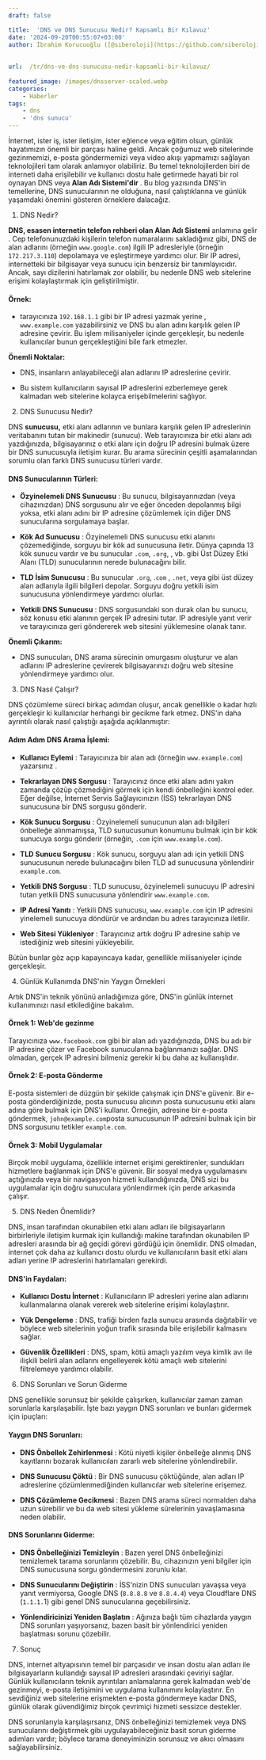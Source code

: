 ```yaml
---
draft: false

title:  'DNS ve DNS Sunucusu Nedir? Kapsamlı Bir Kılavuz'
date: '2024-09-20T00:55:07+03:00'
author: İbrahim Korucuoğlu ([@siberoloji](https://github.com/siberoloji))
 
 
url:  /tr/dns-ve-dns-sunucusu-nedir-kapsamli-bir-kilavuz/
 
featured_image: /images/dnsserver-scaled.webp
categories:
    - Haberler
tags:
    - dns
    - 'dns sunucu'
---
```



İnternet, ister iş, ister iletişim, ister eğlence veya eğitim olsun, günlük hayatımızın önemli bir parçası haline geldi. Ancak çoğumuz web sitelerinde gezinmemizi, e-posta göndermemizi veya video akışı yapmamızı sağlayan teknolojileri tam olarak anlamıyor olabiliriz. Bu temel teknolojilerden biri de interneti daha erişilebilir ve kullanıcı dostu hale getirmede hayati bir rol oynayan DNS veya **Alan Adı Sistemi'dir** . Bu blog yazısında DNS'in temellerine, DNS sunucularının ne olduğuna, nasıl çalıştıklarına ve günlük yaşamdaki önemini gösteren örneklere dalacağız.



1. DNS Nedir?



**DNS, esasen internetin telefon rehberi olan Alan Adı Sistemi** anlamına gelir . Cep telefonunuzdaki kişilerin telefon numaralarını sakladığınız gibi, DNS de alan adlarını (örneğin `www.google.com`) ilgili IP adresleriyle (örneğin `172.217.3.110`) depolamaya ve eşleştirmeye yardımcı olur. Bir IP adresi, internetteki bir bilgisayar veya sunucu için benzersiz bir tanımlayıcıdır. Ancak, sayı dizilerini hatırlamak zor olabilir, bu nedenle DNS web sitelerine erişimi kolaylaştırmak için geliştirilmiştir.


#### Örnek:


* tarayıcınıza `192.168.1.1` gibi bir IP adresi yazmak yerine , `www.example.com` yazabilirsiniz ve DNS bu alan adını karşılık gelen IP adresine çevirir. Bu işlem milisaniyeler içinde gerçekleşir, bu nedenle kullanıcılar bunun gerçekleştiğini bile fark etmezler.




**Önemli Noktalar:**


* DNS, insanların anlayabileceği alan adlarını IP adreslerine çevirir.

* Bu sistem kullanıcıların sayısal IP adreslerini ezberlemeye gerek kalmadan web sitelerine kolayca erişebilmelerini sağlıyor.






2. DNS Sunucusu Nedir?



DNS **sunucusu,** etki alanı adlarının ve bunlara karşılık gelen IP adreslerinin veritabanını tutan bir makinedir (sunucu). Web tarayıcınıza bir etki alanı adı yazdığınızda, bilgisayarınız o etki alanı için doğru IP adresini bulmak üzere bir DNS sunucusuyla iletişim kurar. Bu arama sürecinin çeşitli aşamalarından sorumlu olan farklı DNS sunucusu türleri vardır.


#### DNS Sunucularının Türleri:


* **Özyinelemeli DNS Sunucusu** : Bu sunucu, bilgisayarınızdan (veya cihazınızdan) DNS sorgusunu alır ve eğer önceden depolanmış bilgi yoksa, etki alanı adını bir IP adresine çözümlemek için diğer DNS sunucularına sorgulamaya başlar.

* **Kök Ad Sunucusu** : Özyinelemeli DNS sunucusu etki alanını çözemediğinde, sorguyu bir kök ad sunucusuna iletir. Dünya çapında 13 kök sunucu vardır ve bu sunucular `.com`, `.org`, , vb. gibi Üst Düzey Etki Alanı (TLD) sunucularının nerede bulunacağını bilir.

* **TLD İsim Sunucusu** : Bu sunucular `.org`, .`com` , `.net`, veya gibi üst düzey alan adlarıyla ilgili bilgileri depolar. Sorguyu doğru yetkili isim sunucusuna yönlendirmeye yardımcı olurlar.

* **Yetkili DNS Sunucusu** : DNS sorgusundaki son durak olan bu sunucu, söz konusu etki alanının gerçek IP adresini tutar. IP adresiyle yanıt verir ve tarayıcınıza geri göndererek web sitesini yüklemesine olanak tanır.




**Önemli Çıkarım:**


* DNS sunucuları, DNS arama sürecinin omurgasını oluşturur ve alan adlarını IP adreslerine çevirerek bilgisayarınızı doğru web sitesine yönlendirmeye yardımcı olur.






3. DNS Nasıl Çalışır?



DNS çözümleme süreci birkaç adımdan oluşur, ancak genellikle o kadar hızlı gerçekleşir ki kullanıcılar herhangi bir gecikme fark etmez. DNS'in daha ayrıntılı olarak nasıl çalıştığı aşağıda açıklanmıştır:


#### Adım Adım DNS Arama İşlemi:


* **Kullanıcı Eylemi** : Tarayıcınıza bir alan adı (örneğin `www.example.com`) yazarsınız .

* **Tekrarlayan DNS Sorgusu** : Tarayıcınız önce etki alanı adını yakın zamanda çözüp çözmediğini görmek için kendi önbelleğini kontrol eder. Eğer değilse, İnternet Servis Sağlayıcınızın (İSS) tekrarlayan DNS sunucusuna bir DNS sorgusu gönderir.

* **Kök Sunucu Sorgusu** : Özyinelemeli sunucunun alan adı bilgileri önbelleğe alınmamışsa, TLD sunucusunun konumunu bulmak için bir kök sunucuya sorgu gönderir (örneğin, `.com` için `www.example.com`).

* **TLD Sunucu Sorgusu** : Kök sunucu, sorguyu alan adı için yetkili DNS sunucusunun nerede bulunacağını bilen TLD ad sunucusuna yönlendirir `example.com`.

* **Yetkili DNS Sorgusu** : TLD sunucusu, özyinelemeli sunucuyu IP adresini tutan yetkili DNS sunucusuna yönlendirir `www.example.com`.

* **IP Adresi Yanıtı** : Yetkili DNS sunucusu, `www.example.com` için IP adresini yinelemeli sunucuya döndürür ve ardından bu adres tarayıcınıza iletilir.

* **Web Sitesi Yükleniyor** : Tarayıcınız artık doğru IP adresine sahip ve istediğiniz web sitesini yükleyebilir.




Bütün bunlar göz açıp kapayıncaya kadar, genellikle milisaniyeler içinde gerçekleşir.





4. Günlük Kullanımda DNS'nin Yaygın Örnekleri



Artık DNS'in teknik yönünü anladığımıza göre, DNS'in günlük internet kullanımınızı nasıl etkilediğine bakalım.


#### Örnek 1: Web'de gezinme



Tarayıcınıza `www.facebook.com` gibi bir alan adı yazdığınızda, DNS bu adı bir IP adresine çözer ve Facebook sunucularına bağlanmanızı sağlar. DNS olmadan, gerçek IP adresini bilmeniz gerekir ki bu daha az kullanışlıdır.


#### Örnek 2: E-posta Gönderme



E-posta sistemleri de düzgün bir şekilde çalışmak için DNS'e güvenir. Bir e-posta gönderdiğinizde, posta sunucusu alıcının posta sunucusunu etki alanı adına göre bulmak için DNS'i kullanır. Örneğin, adresine bir e-posta göndermek, `john@example.com`posta sunucusunun IP adresini bulmak için bir DNS sorgusunu tetikler `example.com`.


#### Örnek 3: Mobil Uygulamalar



Birçok mobil uygulama, özellikle internet erişimi gerektirenler, sundukları hizmetlere bağlanmak için DNS'e güvenir. Bir sosyal medya uygulamasını açtığınızda veya bir navigasyon hizmeti kullandığınızda, DNS sizi bu uygulamalar için doğru sunuculara yönlendirmek için perde arkasında çalışır.





5. DNS Neden Önemlidir?



DNS, insan tarafından okunabilen etki alanı adları ile bilgisayarların birbirleriyle iletişim kurmak için kullandığı makine tarafından okunabilen IP adresleri arasında bir ağ geçidi görevi gördüğü için önemlidir. DNS olmadan, internet çok daha az kullanıcı dostu olurdu ve kullanıcıların basit etki alanı adları yerine IP adreslerini hatırlamaları gerekirdi.


#### DNS'in Faydaları:


* **Kullanıcı Dostu İnternet** : Kullanıcıların IP adresleri yerine alan adlarını kullanmalarına olanak vererek web sitelerine erişimi kolaylaştırır.

* **Yük Dengeleme** : DNS, trafiği birden fazla sunucu arasında dağıtabilir ve böylece web sitelerinin yoğun trafik sırasında bile erişilebilir kalmasını sağlar.

* **Güvenlik Özellikleri** : DNS, spam, kötü amaçlı yazılım veya kimlik avı ile ilişkili belirli alan adlarını engelleyerek kötü amaçlı web sitelerini filtrelemeye yardımcı olabilir.






6. DNS Sorunları ve Sorun Giderme



DNS genellikle sorunsuz bir şekilde çalışırken, kullanıcılar zaman zaman sorunlarla karşılaşabilir. İşte bazı yaygın DNS sorunları ve bunları gidermek için ipuçları:


#### Yaygın DNS Sorunları:


* **DNS Önbellek Zehirlenmesi** : Kötü niyetli kişiler önbelleğe alınmış DNS kayıtlarını bozarak kullanıcıları zararlı web sitelerine yönlendirebilir.

* **DNS Sunucusu Çöktü** : Bir DNS sunucusu çöktüğünde, alan adları IP adreslerine çözümlenmediğinden kullanıcılar web sitelerine erişemez.

* **DNS Çözümleme Gecikmesi** : Bazen DNS arama süreci normalden daha uzun sürebilir ve bu da web sitesi yükleme sürelerinin yavaşlamasına neden olabilir.



#### DNS Sorunlarını Giderme:


* **DNS Önbelleğinizi Temizleyin** : Bazen yerel DNS önbelleğinizi temizlemek tarama sorunlarını çözebilir. Bu, cihazınızın yeni bilgiler için DNS sunucusuna sorgu göndermesini zorunlu kılar.

* **DNS Sunucularını Değiştirin** : İSS'nizin DNS sunucuları yavaşsa veya yanıt vermiyorsa, Google DNS (`8.8.8.8` ve `8.8.4.4`) veya Cloudflare DNS (`1.1.1.`1) gibi genel DNS sunucularına geçebilirsiniz.

* **Yönlendiricinizi Yeniden Başlatın** : Ağınıza bağlı tüm cihazlarda yaygın DNS sorunları yaşıyorsanız, bazen basit bir yönlendirici yeniden başlatması sorunu çözebilir.






7. Sonuç



DNS, internet altyapısının temel bir parçasıdır ve insan dostu alan adları ile bilgisayarların kullandığı sayısal IP adresleri arasındaki çeviriyi sağlar. Günlük kullanıcıların teknik ayrıntıları anlamalarına gerek kalmadan web'de gezinmeyi, e-posta iletişimini ve uygulama kullanımını kolaylaştırır. En sevdiğiniz web sitelerine erişmekten e-posta göndermeye kadar DNS, günlük olarak güvendiğimiz birçok çevrimiçi hizmeti sessizce destekler.



DNS sorunlarıyla karşılaşırsanız, DNS önbelleğinizi temizlemek veya DNS sunucularını değiştirmek gibi uygulayabileceğiniz basit sorun giderme adımları vardır; böylece tarama deneyiminizin sorunsuz ve akıcı olmasını sağlayabilirsiniz.
